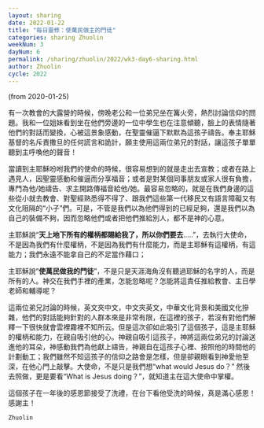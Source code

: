 ```yaml
---
layout: sharing
date: 2022-01-22
title: "每日靈修：使萬民做主的門徒"
categories: sharing Zhuolin
weekNum: 3
dayNum: 6
permalink: /sharing/zhuolin/2022/wk3-day6-sharing.html
author: Zhuolin
cycle: 2022
---
```

(from 2020-01-25)

有一次教會的大露營的時候，傍晚老公和一位弟兄坐在篝火旁，熱烈討論信仰的問題。我和一位姐妹看到坐在他們旁邊的一位中學生也在注意傾聽，臉上的表情隨著他們的對話而變換，心被這景象感動，在聖靈催逼下默默為這孩子禱告。奉主耶穌基督的名斥責撒旦的任何謊言和詭計，願主使用這兩位弟兄的對話，讓這孩子單單聽到主呼喚他的聲音！  

當讀到主耶穌吩咐我們的使命的時候，很容易想到的就是走出去宣教；或者在路上遇見人，因聖靈感動和催逼而分享福音；或者是對某個同事朋友或家人很有負擔，專門為他/她禱告、求主開路傳福音給他/她。最容易忽略的，就是在我們身邊的這些從小就去教會、對聖經熟悉得不得了、跟我們這些第一代移民又有語言障礙又有文化阻隔的“小子”們。可是，不管是我們以為他們得到的已經足夠，還是我們以為自己的裝備不夠，因而忽略他們或者把他們推給別人，都不是神的心意。  

主耶穌說“**天上地下所有的權柄都賜給我了，所以你們要去**.....”，去執行大使命，不是因為我們有什麼權柄，不是因為我們有什麼能力，而是主耶穌有這權柄，有這能力；我們永遠不能拿自己的不足當作藉口；  

主耶穌說“**使萬民做我的門徒**”，不是只是天涯海角沒有聽過耶穌的名字的人，而是所有的人。神交在我們手裡的產業，怎能忽略呢？怎能將這責任推給教會、主日學老師和輔導呢？  

這兩位弟兄討論的時候，英文夾中文，中文夾英文，中華文化背景和美國文化摻雜，他們的對話能夠針對的人群本來是非常有限，在這裡的孩子，若沒有對他們解釋一下很快就會雲裡霧裡不知所云。但是這次卻如此吸引了這個孩子，這是主耶穌的權柄和能力，在親自吸引他的心。神親自吸引這孩子，神將這兩位弟兄的討論送進他的耳朵，神感動我們為他獻上禱告，神親自在這孩子心裡、按照他的時間他的計劃動工；我們雖然不知這孩子的信仰之路會是怎樣，但是卻親眼看到神愛他至深，在他心門上敲擊。大使命，不是只是我們想“what would Jesus do？” 然後去照做，更是要看“What is Jesus doing？”，就知道主在這大使命中掌權。  

這個孩子在一年後的感恩節接受了洗禮，在台下看他受洗的時候，真是滿心感恩！感謝主！  

`Zhuolin`  
